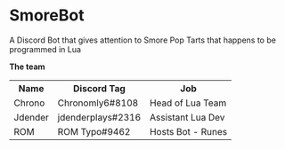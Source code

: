 # SmoreBot

A Discord Bot that gives attention to Smore Pop Tarts that happens to be programmed in Lua

<b>The team</b>
 <table style="width:100%">
  <tr>
    <th>Name</th>
    <th>Discord Tag</th>
    <th>Job</th>
  </tr>
  <tr>
    <td>Chrono</td>
    <td>Chronomly6#8108</td>
    <td>Head of Lua Team</td>
  </tr>
  <tr>
    <td>Jdender</td>
    <td>jdenderplays#2316</td>
    <td>Assistant Lua Dev</td>
  </tr>
  <tr>
    <td>ROM</td>
    <td>ROM Typo#9462</td>
    <td>Hosts Bot - Runes</td>
  </tr>
</table> 

